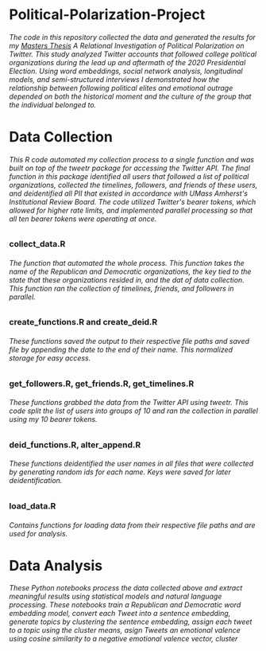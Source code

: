 # Political-Polarization-Project

###### The code in this repository collected the data and generated the results for my [Masters Thesis](https://scholarworks.umass.edu/cgi/viewcontent.cgi?article=2235&context=masters_theses_2) A Relational Investigation of Political Polarization on Twitter. This study analyzed Twitter accounts that followed college political organizations during the lead up and aftermath of the 2020 Presidential Election. Using word embeddings, social network analysis, longitudinal models, and semi-structured interviews I demonstrated how the relationship between following political elites and emotional outrage depended on both the historical moment and the culture of the group that the individual belonged to. 

# Data Collection

###### This R code automated my collection process to a single function and was built on top of the tweetr package for accessing the Twitter API. The final function in this package identified all users that followed a list of political organizations, collected the timelines, followers, and friends of these users, and deidentified all PII that existed in accordance with UMass Amherst's Institutional Review Board. The code utilized Twitter's bearer tokens, which allowed for higher rate limits, and implemented parallel processing so that all ten bearer tokens were operating at once.

### collect_data.R

###### The function that automated the whole process. This function takes the name of the Republican and Democratic organizations, the key tied to the state that these organizations resided in, and the dat of data collection. This function ran the collection of timelines, friends, and followers in parallel.

### create_functions.R and create_deid.R

###### These functions saved the output to their respective file paths and saved file by appending the date to the end of their name. This normalized storage for easy access.

### get_followers.R, get_friends.R, get_timelines.R

###### These functions grabbed the data from the Twitter API using tweetr. This code split the list of users into groups of 10 and ran the collection in parallel using my 10 bearer tokens.

### deid_functions.R, alter_append.R

###### These functions deidentified the user names in all files that were collected by generating random ids for each name. Keys were saved for later deidentification.

### load_data.R

###### Contains functions for loading data from their respective file paths and are used for analysis.

# Data Analysis

###### These Python notebooks process the data collected above and extract meaningful results using statistical models and natural language processing. These notebooks train a Republican and Democratic word embedding model, convert each Tweet into a sentence embedding, generate topics by clustering the sentence embedding, assign each tweet to a topic using the cluster means, asign Tweets an emotional valence using cosine similarity to a negative emotional valence vector, cluster 
